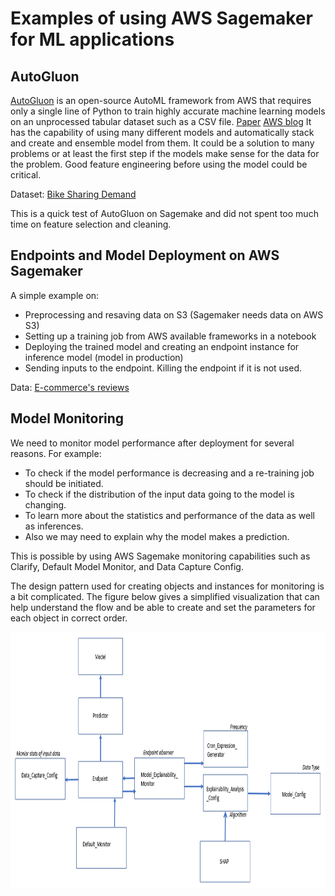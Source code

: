 # Examples of using AWS Sagemaker for ML applications

## AutoGluon

[AutoGluon](https://auto.gluon.ai/stable/index.html) is an open-source AutoML framework from AWS that requires only a single line of Python to train highly accurate machine learning models on an unprocessed tabular dataset such as a CSV file. [Paper](https://arxiv.org/abs/2003.06505) [AWS blog](https://aws.amazon.com/blogs/opensource/machine-learning-with-autogluon-an-open-source-automl-library/)
It has the capability of using many different models and automatically stack and create and ensemble model from them. It could be a solution to many problems or at least the first step if the models make sense for the data for the problem. Good feature engineering before using the model could be critical.

Dataset: [Bike Sharing Demand](https://www.kaggle.com/c/bike-sharing-demand)

This is a quick test of AutoGluon on Sagemake and did not spent too much time on feature selection and cleaning.

## Endpoints and Model Deployment on AWS Sagemaker

A simple example on:
- Preprocessing and resaving data on S3 (Sagemaker needs data on AWS S3)
- Setting up a training job from AWS available frameworks in a notebook
- Deploying the trained model and creating an endpoint instance for inference model (model in production)
- Sending inputs to the endpoint. Killing the endpoint if it is not used.

Data: [E-commerce's reviews](https://www.kaggle.com/code/u601372/e-commerce-s-review/data)

## Model Monitoring

We need to monitor model performance after deployment for several reasons. For example:
- To check if the model performance is decreasing and a re-training job should be initiated.
- To check if the distribution of the input data going to the model is changing.
- To learn more about the statistics and performance of the data as well as inferences.
- Also we may need to explain why the model makes a prediction.

This is possible by using AWS Sagemake monitoring capabilities such as Clarify, Default Model Monitor, and Data Capture Config.

The design pattern used for creating objects and instances for monitoring is a bit complicated. The figure below gives a simplified visualization that can help understand the flow and be able to create and set the parameters for each object in correct order.

<img src="media/Monitors_Pattern.PNG" width="750" height="410" />
